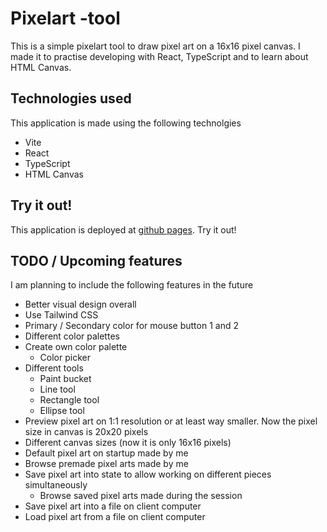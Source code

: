 # Pixelart -tool

This is a simple pixelart tool to draw pixel art on a 16x16 pixel canvas. I made it to practise developing with React, TypeScript and to learn about HTML Canvas. 

## Technologies used

This application is made using the following technolgies
- Vite
- React
- TypeScript
- HTML Canvas

## Try it out!

This application is deployed at [github pages](https://jarkkoorava.github.io/pixelart). Try it out!

## TODO / Upcoming features

I am planning to include the following features in the future
- Better visual design overall
- Use Tailwind CSS
- Primary / Secondary color for mouse button 1 and 2
- Different color palettes
- Create own color palette
  - Color picker
- Different tools
  - Paint bucket
  - Line tool
  - Rectangle tool
  - Ellipse tool
- Preview pixel art on 1:1 resolution or at least way smaller. Now the pixel size in canvas is 20x20 pixels
- Different canvas sizes (now it is only 16x16 pixels)
- Default pixel art on startup made by me
- Browse premade pixel arts made by me
- Save pixel art into state to allow working on different pieces simultaneously
  - Browse saved pixel arts made during the session
- Save pixel art into a file on client computer
- Load pixel art from a file on client computer

